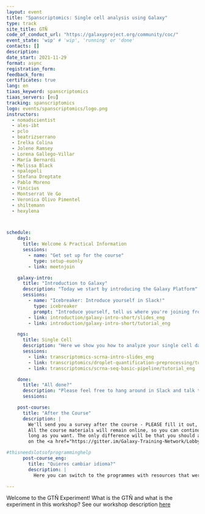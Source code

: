 ```yaml
---
layout: event
title: "Spanscriptomics: Single cell analysis using Galaxy"
type: track
site_title: GTÑ
code_of_conduct_url: "https://galaxyproject.org/community/coc/"
event_state: 'wip' # 'wip', 'running' or 'done'
contacts: []
description:
date_start: 2021-11-29
format: async
registration_form:
feedback_form:
certificates: true
lang: en
tiaas_keyword: spanscriptomics
tiaas_servers: [eu]
tracking: spanscriptomics
logo: events/spanscriptomics/logo.png
instructors:
  - nomadscientist
  - ales-ibt
  - pclo
  - beatrizserrano
  - Irelka Colina
  - Jolene Ramsey
  - Lorena Gallego-Villar
  - María Bernardi
  - Melissa Black
  - npalopoli
  - Stefana Dreptate
  - Pablo Moreno
  - Vinicius
  - Montserrat Ve Go
  - Veronica Olivo Pimentel
  - shiltemann
  - hexylena



schedule:
    day1:
      title: Welcome & Practical Information
      sessions:
        - name: "Get set up for the course"
          type: setup-euonly
        - link: meetnjoin

    galaxy-intro:
      title: "Introduction to Galaxy"
      description: "Today we start by introducing the Galaxy Platform"
      sessions:
        - name: "Icebreaker: Introduce yourself in Slack!"
          type: icebreaker
          prompt: "Introduce yourself, tell us where you're joining from, and one thing about your surroundings (e.g. it's snowing outside, there's a squirrel on my porch, my cat is on my keyboard)"
        - link: introduction/galaxy-intro-short/slides_eng
        - link: introduction/galaxy-intro-short/tutorial_eng

    ngs:
      title: Single Cell
      description: "Here we show you how to analyze your single cell data using Galaxy."
      sessions:
        - link: transcriptomics-scrna-intro-slides_eng
        - link: transcriptomics/droplet-quantification-preprocessing/tutorial_eng
        - link: transcriptomics/scrna-seq-basic-pipeline/tutorial_eng

    done:
      title: "All done?"
      description: "Please feel free to hang around in Slack and talk to us and the rest of the Galaxy community! Thanks so much for joining and we hope you learned a ton!!"
      sessions:

    post-course:
      title: "After the Course"
      description: |
        We'll send you a survey after the course - PLEASE fill it out, as this is crucial for the GTÑ study on the impact of translating bioinformatics materials.
        All the course materials will remain online, so you can continue working on them for as
        long as you want. The only difference will be that you should ask your questions
        on the <a href="https://gitter.im/Galaxy-Training-Network/Lobby">GTN Gitter channel</a>, instead of Slack.

#thisneedslotsofprogramminghelp
      post-course_eng:
        title: "Quieres cambiar idioma?"
        description: |
          Here you can switch to the programmes with resources that were automatically translated (CAT-Español) or translated by humans (HES-Español). Please remember to note this in the post-course survey! This is valuable data!

---
```


Welcome to the GTÑ Experiment! What is the GTÑ and what is the experiment in this workshop? See our workshop description [here](https://nomadscientist.github.io/galaxy-workshop/events/spanscriptomics/)
